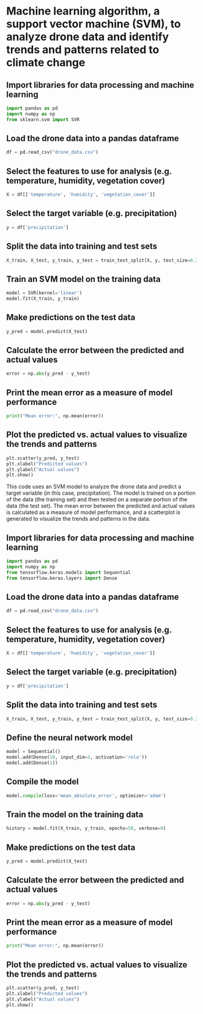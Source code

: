 # Machine learning algorithm, a support vector machine (SVM), to analyze drone data and identify trends and patterns related to climate change

## Import libraries for data processing and machine learning
```python
import pandas as pd
import numpy as np
from sklearn.svm import SVR
```

## Load the drone data into a pandas dataframe
```python
df = pd.read_csv("drone_data.csv")
```

## Select the features to use for analysis (e.g. temperature, humidity, vegetation cover)
```python
X = df[['temperature', 'humidity', 'vegetation_cover']]
```

## Select the target variable (e.g. precipitation)
```python
y = df['precipitation']
```

## Split the data into training and test sets
```python
X_train, X_test, y_train, y_test = train_test_split(X, y, test_size=0.2, random_state=42)
```

## Train an SVM model on the training data
```python
model = SVR(kernel='linear')
model.fit(X_train, y_train)
```

## Make predictions on the test data
```python
y_pred = model.predict(X_test)
```

## Calculate the error between the predicted and actual values
```python
error = np.abs(y_pred - y_test)
```

## Print the mean error as a measure of model performance
```python
print("Mean error:", np.mean(error))
```

## Plot the predicted vs. actual values to visualize the trends and patterns
```python
plt.scatter(y_pred, y_test)
plt.xlabel("Predicted values")
plt.ylabel("Actual values")
plt.show()
```


This code uses an SVM model to analyze the drone data and predict a target variable (in this case, precipitation). The model is trained on a portion of the data (the training set) and then tested on a separate portion of the data (the test set). The mean error between the predicted and actual values is calculated as a measure of model performance, and a scatterplot is generated to visualize the trends and patterns in the data.


## Import libraries for data processing and machine learning
```python
import pandas as pd
import numpy as np
from tensorflow.keras.models import Sequential
from tensorflow.keras.layers import Dense
```

## Load the drone data into a pandas dataframe
```python
df = pd.read_csv("drone_data.csv")
```

## Select the features to use for analysis (e.g. temperature, humidity, vegetation cover)
```python
X = df[['temperature', 'humidity', 'vegetation_cover']]
```

## Select the target variable (e.g. precipitation)
```python
y = df['precipitation']
```

## Split the data into training and test sets
```python
X_train, X_test, y_train, y_test = train_test_split(X, y, test_size=0.2, random_state=42)
```

## Define the neural network model
```python
model = Sequential()
model.add(Dense(10, input_dim=3, activation='relu'))
model.add(Dense(1))
```

## Compile the model
```python
model.compile(loss='mean_absolute_error', optimizer='adam')
```

## Train the model on the training data
```python
history = model.fit(X_train, y_train, epochs=50, verbose=0)
```

## Make predictions on the test data
```python
y_pred = model.predict(X_test)
```

## Calculate the error between the predicted and actual values
```python
error = np.abs(y_pred - y_test)
```

## Print the mean error as a measure of model performance
```python
print("Mean error:", np.mean(error))
```

## Plot the predicted vs. actual values to visualize the trends and patterns
```python
plt.scatter(y_pred, y_test)
plt.xlabel("Predicted values")
plt.ylabel("Actual values")
plt.show()
```
